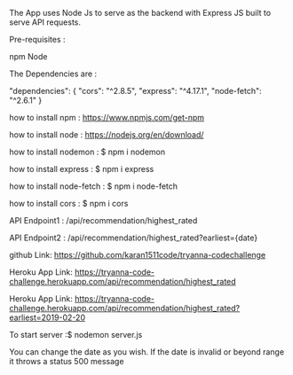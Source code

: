 The App uses Node Js to serve as the backend with Express JS built to serve API requests.

Pre-requisites :

npm
Node

The Dependencies are :

"dependencies": {
"cors": "^2.8.5",
"express": "^4.17.1",
"node-fetch": "^2.6.1"
}

how to install npm : https://www.npmjs.com/get-npm

how to install node : https://nodejs.org/en/download/

how to install nodemon : $ npm i nodemon

how to install express : $ npm i express

how to install node-fetch : $ npm i node-fetch

how to install cors : $ npm i cors

API Endpoint1 : /api/recommendation/highest_rated

API Endpoint2 : /api/recommendation/highest_rated?earliest={date}

github Link: https://github.com/karan1511code/tryanna-codechallenge

Heroku App Link: https://tryanna-code-challenge.herokuapp.com/api/recommendation/highest_rated

Heroku App Link: https://tryanna-code-challenge.herokuapp.com/api/recommendation/highest_rated?earliest=2019-02-20

To start server :$ nodemon server.js

You can change the date as you wish. If the date is invalid or beyond range it throws a status 500 message

